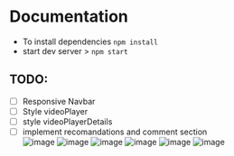 # Documentation
- To install dependencies `npm install`
- start dev server > `npm start`
## TODO: 
- [ ] Responsive Navbar
- [ ] Style videoPlayer
- [ ] style videoPlayerDetails 
- [ ] implement recomandations and comment section  
![image](https://user-images.githubusercontent.com/113830349/236775563-0ac01fa9-aae3-41e7-94f1-9f8892921bd6.png)
![image](https://user-images.githubusercontent.com/113830349/236775658-9bcdfdf7-9e78-4f9e-8744-94f0c254722b.png)
![image](https://user-images.githubusercontent.com/113830349/236775741-c1fa711c-339c-4947-818c-9cee0dea37af.png)
![image](https://user-images.githubusercontent.com/113830349/236776043-4443502e-71f1-4f0c-a031-3e74101b21d5.png)
![image](https://user-images.githubusercontent.com/113830349/236776505-ea77be6e-2738-4980-a7f4-63d55dfb4f37.png)
![image](https://user-images.githubusercontent.com/113830349/236776601-bc696225-dfdf-427b-8133-0e0ef605e41b.png)
